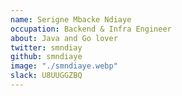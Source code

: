 ```yaml
---
name: Serigne Mbacke Ndiaye
occupation: Backend & Infra Engineer
about: Java and Go lover
twitter: smndiay
github: smndiaye
image: "./smndiaye.webp"
slack: U8UUGGZBQ
---
```

